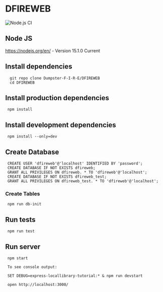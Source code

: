 # DFIREWEB

![Node.js CI](https://github.com/Dumpster-F-I-R-E/DFIREWEB/workflows/Node.js%20CI/badge.svg?branch=master&event=push)

## Node JS

https://nodejs.org/en/ - Version 15.1.0 Current

## Install dependencies

      git repo clone Dumpster-F-I-R-E/DFIREWEB
      cd DFIREWEB

## Install production dependencies

     npm install

## Install development dependencies

     npm install --only=dev

## Create Database

     CREATE USER 'dfireweb'@'localhost' IDENTIFIED BY 'password';
     CREATE DATABASE IF NOT EXISTS dfireweb;
     GRANT ALL PRIVILEGES ON dfireweb. * TO 'dfireweb'@'localhost';
     CREATE DATABASE IF NOT EXISTS dfireweb_test;
     GRANT ALL PRIVILEGES ON dfireweb_test. * TO 'dfireweb'@'localhost';

### Create Tables
     npm run db-init


## Run tests

     npm run test

## Run server

     npm start

     To see console output:

     SET DEBUG=express-locallibrary-tutorial:* & npm run devstart

     open http://localhost:3000/
